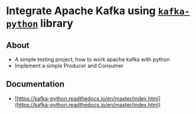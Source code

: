 # Integrate Apache Kafka using [`kafka-python`](https://pypi.org/project/kafka-python/) library

## About
- A simple testing project, how to work apache kafka with python
- Implement a simple Producer and Consumer

## Documentation
- [https://kafka-python.readthedocs.io/en/master/index.html](https://kafka-python.readthedocs.io/en/master/index.html)